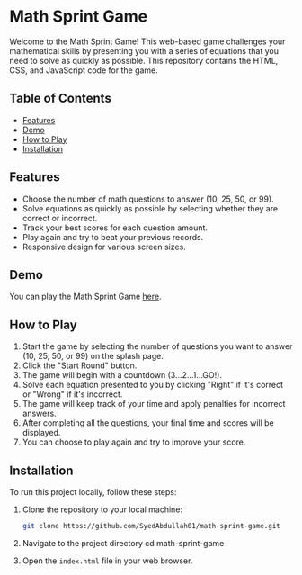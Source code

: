 # Math Sprint Game

Welcome to the Math Sprint Game! This web-based game challenges your mathematical skills by presenting you with a series of equations that you need to solve as quickly as possible. This repository contains the HTML, CSS, and JavaScript code for the game.

## Table of Contents

- [Features](#features)
- [Demo](#demo)
- [How to Play](#how-to-play)
- [Installation](#installation)


## Features

- Choose the number of math questions to answer (10, 25, 50, or 99).
- Solve equations as quickly as possible by selecting whether they are correct or incorrect.
- Track your best scores for each question amount.
- Play again and try to beat your previous records.
- Responsive design for various screen sizes.

## Demo

You can play the Math Sprint Game [here](https://math-sprint-game-js.netlify.app).

## How to Play

1. Start the game by selecting the number of questions you want to answer (10, 25, 50, or 99) on the splash page.
2. Click the "Start Round" button.
3. The game will begin with a countdown (3...2...1...GO!).
4. Solve each equation presented to you by clicking "Right" if it's correct or "Wrong" if it's incorrect.
5. The game will keep track of your time and apply penalties for incorrect answers.
6. After completing all the questions, your final time and scores will be displayed.
7. You can choose to play again and try to improve your score.

## Installation

To run this project locally, follow these steps:

1. Clone the repository to your local machine:

   ```bash
   git clone https://github.com/SyedAbdullah01/math-sprint-game.git
  1. Navigate to the project directory
     cd math-sprint-game
  2. Open the `index.html` file in your web browser.
